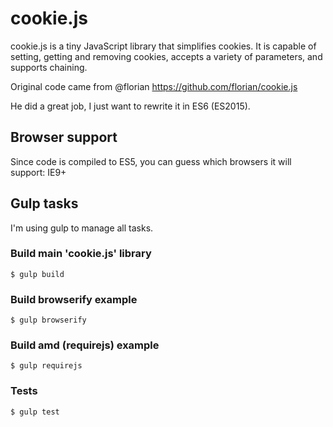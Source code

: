 # cookie.js

cookie.js is a tiny JavaScript library that simplifies cookies. It is capable of setting,
getting and removing cookies, accepts a variety of parameters, and supports chaining.

Original code came from @florian https://github.com/florian/cookie.js

He did a great job, I just want to rewrite it in ES6 (ES2015).

## Browser support

Since code is compiled to ES5, you can guess which browsers it will support: IE9+

## Gulp tasks

I'm using gulp to manage all tasks.

### Build main 'cookie.js' library

```
$ gulp build
```

### Build browserify example

```
$ gulp browserify
```

### Build amd (requirejs) example

```
$ gulp requirejs
```

### Tests

```
$ gulp test
```